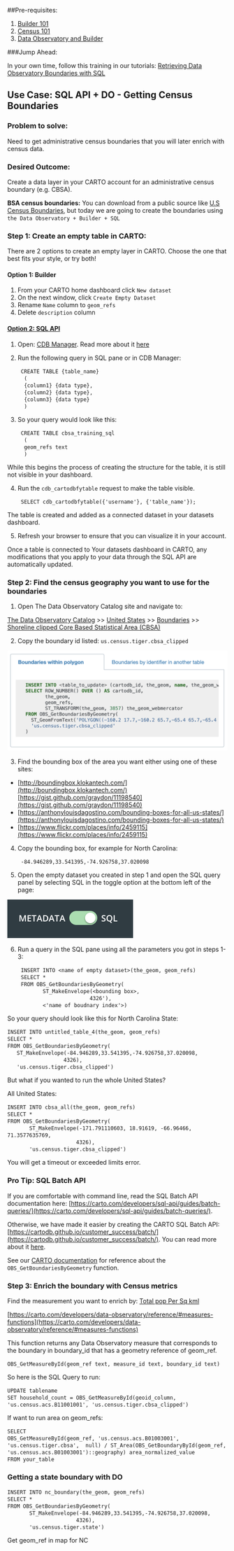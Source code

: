 ##Pre-requisites:  

1. [Builder 101](https://cartodb.github.io/pages-training/Builder_101_Hurricane_Map.html)
2. [Census 101]()
3. [Data Observatory and Builder]()

###Jump Ahead:

In your own time, follow this training in our tutorials:
[Retrieving Data Observatory Boundaries with SQL](https://carto.com/help/building-maps/retrieving-data-observatory-boundaries-with-sql/)

## Use Case: SQL API + DO - Getting Census Boundaries

### Problem to solve:
Need to get administrative census boundaries that you will later enrich with census data. 

### Desired Outcome:
Create a data layer in your CARTO account for an administrative census boundary (e.g. CBSA).

**BSA census boundaries:**
You can  download from a public source like [U.S Census Boundaries](https://www.census.gov/programs-surveys/geography/geographies/mapping-files.html), but today we are going to create the boundaries using `the Data Observatory + Builder + SQL`


### Step 1: Create an empty table in CARTO:

There are 2 options to create an empty layer in CARTO. Choose the one that best fits your style, or try both!

#### Option 1: Builder

1. From  your CARTO home dashboard click `New dataset`
2. On the next window, click `Create Empty Dataset`
3. Rename `Name` column to `geom_refs`
4. Delete `description` column


#### [Option 2: SQL API](https://carto.com/developers/sql-api/guides/creating-tables/#create-tables)
	
1. Open: [CDB Manager](https://betis.carto.io/). Read more about it [here](https://carto.com/help/working-with-data/tools/#cdb-manager)	

2. Run the following query in SQL pane or in CDB Manager:

		CREATE TABLE {table_name}
		 (
		 {column1} {data type},
		 {column2} {data type},
		 {column3} {data type}
		 )
	 
3. So your query would look like this:

		CREATE TABLE cbsa_training_sql
		 (
		 geom_refs text
		 )

While this begins the process of creating the structure for the table, it is still not visible in your dashboard. 

4. Run the `cdb_cartodbfytable` request to make the table visible.

		SELECT cdb_cartodbfytable({'username'}, {'table_name'});

The table is created and added as a connected dataset in your datasets dashboard. 

5. Refresh your browser to ensure that you can visualize it in your account. 

Once a table is connected to Your datasets dashboard in CARTO, any modifications that you apply to your data through the SQL API are automatically updated.

### Step 2: Find the census geography you want to use for the boundaries

1. Open The Data Observatory Catalog site and navigate to:

[The Data Observatory Catalog](https://cartodb.github.io/bigmetadata/index.html) >> [United States](https://cartodb.github.io/bigmetadata/united_states.html) >> [Boundaries](https://cartodb.github.io/bigmetadata/united_states/boundary.html) >> [Shoreline clipped Core Based Statistical Area (CBSA)](https://cartodb.github.io/bigmetadata/united_states/boundary/us.census.tiger.cbsa_clipped.html)

2. Copy the boundary id listed: `us.census.tiger.cbsa_clipped`

![do cbsa](img/cbsa.png)
 
3. Find the bounding box of the area you want either using one of these sites:

* [http://boundingbox.klokantech.com/](http://boundingbox.klokantech.com/)[https://gist.github.com/graydon/11198540](https://gist.github.com/graydon/11198540)
* [https://anthonylouisdagostino.com/bounding-boxes-for-all-us-states/](https://anthonylouisdagostino.com/bounding-boxes-for-all-us-states/)
* [https://www.flickr.com/places/info/2459115](https://www.flickr.com/places/info/2459115)

4. Copy the bounding box, for example for North Carolina:
 
		-84.946289,33.541395,-74.926758,37.020098

5. Open the empty dataset you created in step 1 and open the SQL query panel by selecting SQL in the toggle option at the bottom left of the page:

![sql toggle](img/sql_toggle.png)

6. Run a query in the SQL pane using all the parameters you got in steps 1-3:

	
		INSERT INTO <name of empty dataset>(the_geom, geom_refs)
		SELECT *
		FROM OBS_GetBoundariesByGeometry(
		       ST_MakeEnvelope(<bounding box>,
		                      4326'),
		       <'name of boudnary index'>)
		       

So your query should look like this for North Carolina State:
	       	
	INSERT INTO untitled_table_4(the_geom, geom_refs)
	SELECT *
	FROM OBS_GetBoundariesByGeometry(
       ST_MakeEnvelope(-84.946289,33.541395,-74.926758,37.020098,
                      4326),
       'us.census.tiger.cbsa_clipped')	

But what if you wanted to run the whole United States?

All United States:

	INSERT INTO cbsa_all(the_geom, geom_refs)
	SELECT *
	FROM OBS_GetBoundariesByGeometry(
	       ST_MakeEnvelope(-171.791110603, 18.91619, -66.96466, 71.3577635769,
	                      4326),
	       'us.census.tiger.cbsa_clipped')

       
You will get a timeout or exceeded limits error.

### Pro Tip: SQL Batch API
 
If you are comfortable with command line, read the SQL Batch API documentation here: [https://carto.com/developers/sql-api/guides/batch-queries/](https://carto.com/developers/sql-api/guides/batch-queries/).

Otherwise, we have made it easier by creating the CARTO SQL Batch API: [https://cartodb.github.io/customer_success/batch/](https://cartodb.github.io/customer_success/batch/). You can read more about it [here](https://carto.com/help/working-with-data/tools/#carto-batch-api-ui). 

See our [CARTO documentation](https://carto.com/developers/data-observatory/reference/#boundary-functions) for reference about the `OBS_GetBoundariesByGeometry` function.
 

### Step 3: Enrich the boundary with Census metrics

Find the measurement you want to enrich by:
[Total pop Per Sq kml](https://cartodb.github.io/bigmetadata/united_states/age_gender/us.census.acs.B01003001.html)



[https://carto.com/developers/data-observatory/reference/#measures-functions](https://carto.com/developers/data-observatory/reference/#measures-functions)

This function returns any Data Observatory measure that corresponds to the boundary in boundary_id that has a geometry reference of geom\_ref.

	OBS_GetMeasureById(geom_ref text, measure_id text, boundary_id text)
	
So here is the SQL Query to run:
	
	UPDATE tablename
	SET household_count = OBS_GetMeasureById(geoid_column, 'us.census.acs.B11001001', 'us.census.tiger.cbsa_clipped')


If want to run area on geom_refs:

	SELECT 
	OBS_GetMeasureById(geom_ref, 'us.census.acs.B01003001', 'us.census.tiger.cbsa',  null) / ST_Area(OBS_GetBoundaryById(geom_ref, 'us.census.acs.B01003001')::geography) area_normalized_value
	FROM your_table

###  Getting a state boundary with DO

	INSERT INTO nc_boundary(the_geom, geom_refs)
	SELECT *
	FROM OBS_GetBoundariesByGeometry(
	       ST_MakeEnvelope(-84.946289,33.541395,-74.926758,37.020098,
	                      4326),
	       'us.census.tiger.state')
	       
Get geom_ref in map for NC